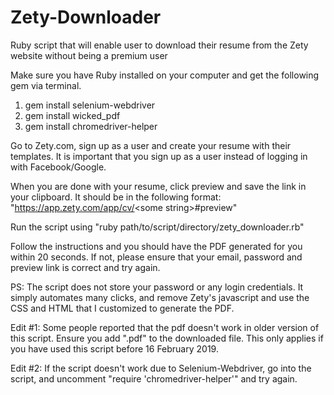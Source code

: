 # Zety-Downloader
Ruby script that will enable user to download their resume from the Zety website without being a premium user

Make sure you have Ruby installed on your computer and get the following gem via terminal.

1. gem install selenium-webdriver
2. gem install wicked_pdf
3. gem install chromedriver-helper

Go to Zety.com, sign up as a user and create your resume with their templates. It is important that you sign up as a user instead of logging in with Facebook/Google.

When you are done with your resume, click preview and save the link in your clipboard. It should be in the following format: "https://app.zety.com/app/cv/<some string\>#preview"

Run the script using "ruby path/to/script/directory/zety_downloader.rb"

Follow the instructions and you should have the PDF generated for you within 20 seconds. If not, please ensure that your email, password and preview link is correct and try again.

PS: The script does not store your password or any login credentials. It simply automates many clicks, and remove Zety's javascript and use the CSS and HTML that I customized to generate the PDF.

Edit #1: Some people reported that the pdf doesn't work in older version of this script. Ensure you add ".pdf" to the downloaded file. This only applies if you have used this script before 16 February 2019.

Edit #2: If the script doesn't work due to Selenium-Webdriver, go into the script, and uncomment "require 'chromedriver-helper'" and try again.